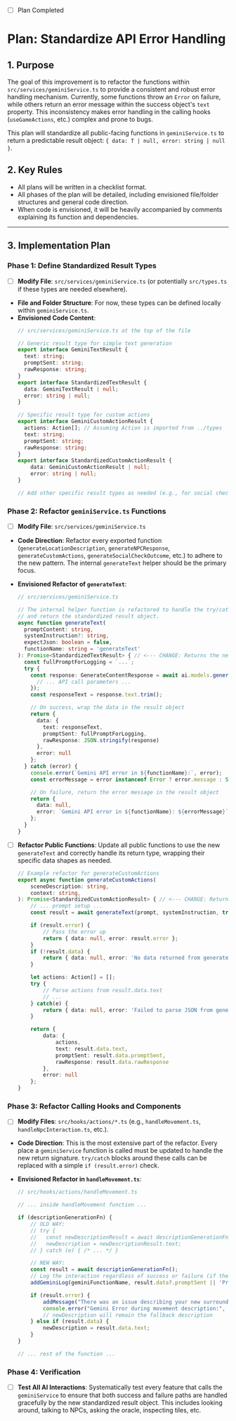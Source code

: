 - [ ] Plan Completed

# Plan: Standardize API Error Handling

## 1. Purpose

The goal of this improvement is to refactor the functions within `src/services/geminiService.ts` to provide a consistent and robust error handling mechanism. Currently, some functions throw an `Error` on failure, while others return an error message within the success object's `text` property. This inconsistency makes error handling in the calling hooks (`useGameActions`, etc.) complex and prone to bugs.

This plan will standardize all public-facing functions in `geminiService.ts` to return a predictable result object: `{ data: T | null, error: string | null }`.

## 2. Key Rules

-   All plans will be written in a checklist format.
-   All phases of the plan will be detailed, including envisioned file/folder structures and general code direction.
-   When code is envisioned, it will be heavily accompanied by comments explaining its function and dependencies.

---

## 3. Implementation Plan

### Phase 1: Define Standardized Result Types

-   [ ] **Modify File**: `src/services/geminiService.ts` (or potentially `src/types.ts` if these types are needed elsewhere).
-   **File and Folder Structure**: For now, these types can be defined locally within `geminiService.ts`.
-   **Envisioned Code Content**:
    ```typescript
    // src/services/geminiService.ts at the top of the file

    // Generic result type for simple text generation
    export interface GeminiTextResult {
      text: string;
      promptSent: string;
      rawResponse: string;
    }
    export interface StandardizedTextResult {
      data: GeminiTextResult | null;
      error: string | null;
    }

    // Specific result type for custom actions
    export interface GeminiCustomActionResult {
      actions: Action[]; // Assuming Action is imported from ../types
      text: string;
      promptSent: string;
      rawResponse: string;
    }
    export interface StandardizedCustomActionResult {
        data: GeminiCustomActionResult | null;
        error: string | null;
    }

    // Add other specific result types as needed (e.g., for social checks)
    ```

### Phase 2: Refactor `geminiService.ts` Functions

-   [ ] **Modify File**: `src/services/geminiService.ts`
-   **Code Direction**: Refactor every exported function (`generateLocationDescription`, `generateNPCResponse`, `generateCustomActions`, `generateSocialCheckOutcome`, etc.) to adhere to the new pattern. The internal `generateText` helper should be the primary focus.

-   **Envisioned Refactor of `generateText`**:
    ```typescript
    // src/services/geminiService.ts

    // The internal helper function is refactored to handle the try/catch
    // and return the standardized result object.
    async function generateText(
      promptContent: string,
      systemInstruction?: string,
      expectJson: boolean = false,
      functionName: string = 'generateText'
    ): Promise<StandardizedTextResult> { // <--- CHANGE: Returns the new result type
      const fullPromptForLogging = `...`;
      try {
        const response: GenerateContentResponse = await ai.models.generateContent({
          // ... API call parameters ...
        });
        const responseText = response.text.trim();

        // On success, wrap the data in the result object
        return {
          data: {
            text: responseText,
            promptSent: fullPromptForLogging,
            rawResponse: JSON.stringify(response)
          },
          error: null
        };
      } catch (error) {
        console.error(`Gemini API error in ${functionName}:`, error);
        const errorMessage = error instanceof Error ? error.message : String(error);

        // On failure, return the error message in the result object
        return {
          data: null,
          error: `Gemini API error in ${functionName}: ${errorMessage}`
        };
      }
    }
    ```

-   [ ] **Refactor Public Functions**: Update all public functions to use the new `generateText` and correctly handle its return type, wrapping their specific data shapes as needed.
    ```typescript
    // Example refactor for generateCustomActions
    export async function generateCustomActions(
        sceneDescription: string,
        context: string,
    ): Promise<StandardizedCustomActionResult> { // <--- CHANGE: Returns the new result type
        // ... prompt setup ...
        const result = await generateText(prompt, systemInstruction, true, 'generateCustomActions');

        if (result.error) {
            // Pass the error up
            return { data: null, error: result.error };
        }
        if (!result.data) {
            return { data: null, error: 'No data returned from generateText' };
        }

        let actions: Action[] = [];
        try {
            // Parse actions from result.data.text
            // ...
        } catch(e) {
            return { data: null, error: 'Failed to parse JSON from generateCustomActions' };
        }

        return {
            data: {
                actions,
                text: result.data.text,
                promptSent: result.data.promptSent,
                rawResponse: result.data.rawResponse
            },
            error: null
        };
    }
    ```

### Phase 3: Refactor Calling Hooks and Components

-   [ ] **Modify Files**: `src/hooks/actions/*.ts` (e.g., `handleMovement.ts`, `handleNpcInteraction.ts`, etc.).
-   **Code Direction**: This is the most extensive part of the refactor. Every place a `geminiService` function is called must be updated to handle the new return signature. `try/catch` blocks around these calls can be replaced with a simple `if (result.error)` check.

-   **Envisioned Refactor in `handleMovement.ts`**:
    ```typescript
    // src/hooks/actions/handleMovement.ts

    // ... inside handleMovement function ...

    if (descriptionGenerationFn) {
        // OLD WAY:
        // try {
        //   const newDescriptionResult = await descriptionGenerationFn();
        //   newDescription = newDescriptionResult.text;
        // } catch (e) { /* ... */ }

        // NEW WAY:
        const result = await descriptionGenerationFn();
        // Log the interaction regardless of success or failure (if the service returns prompt info on error)
        addGeminiLog(geminiFunctionName, result.data?.promptSent || 'Prompt not available on error', result.data?.rawResponse || result.error || 'Raw response not available');

        if (result.error) {
            addMessage("There was an issue describing your new surroundings.", 'system');
            console.error("Gemini Error during movement description:", result.error);
            // newDescription will remain the fallback description
        } else if (result.data) {
            newDescription = result.data.text;
        }
    }

    // ... rest of the function ...
    ```

### Phase 4: Verification

-   [ ] **Test All AI Interactions**: Systematically test every feature that calls the `geminiService` to ensure that both success and failure paths are handled gracefully by the new standardized result object. This includes looking around, talking to NPCs, asking the oracle, inspecting tiles, etc.